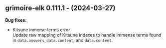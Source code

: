 ## grimoire-elk 0.111.1 - (2024-03-27)

**Bug fixes:**

 * Kitsune inmerse terms error\
   Update raw mapping of Kitsune indexes to handle immense terms found in
   `data.answers_data.content`, and `data.content`.

